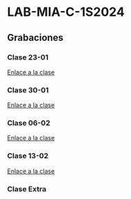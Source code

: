 # LAB-MIA-C-1S2024
## Grabaciones
### Clase 23-01
[Enlace a la clase](https://drive.google.com/file/d/1pqu0TokgmKhC3aF4sDjrF9jeOI4VMkpF/view)
### Clase 30-01
[Enlace a la clase](https://drive.google.com/file/d/1IErtK3i8SS0kvBigFbUjQmsFNeYgcD5E/view)
### Clase 06-02
[Enlace a la clase](https://drive.google.com/file/d/1kbr_NZ-gHyKbG_WB7q_gMTIAMTeN7dct/view)
### Clase 13-02
[Enlace a la clase](https://drive.google.com/file/d/116hyItm9iQP0xAngz-qxKLIz695Eu5uO/view)
### Clase Extra
